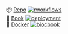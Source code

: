 <!-- badges: start -->
📦 [Repo](https://github.com/stefpeschel/myBook) [![rworkflows](https://img.shields.io/github/actions/workflow/status/stefpeschel/myBook/rworkflows.yml?label=Package%20check)](https://github.com/stefpeschel/myBook/actions/workflows/rworkflows.yml)   
📖 [Book](https://stefpeschel.github.io/myBook/devel) [![deployment](https://img.shields.io/github/actions/workflow/status/stefpeschel/myBook/pages/pages-build-deployment?label=Book%20deployment)](https://github.com/stefpeschel/myBook/actions/workflows/pages/pages-build-deployment)  
🐳 [Docker](https://github.com/stefpeschel/myBook/pkgs/container/myBook) [![biocbook](https://img.shields.io/github/actions/workflow/status/stefpeschel/myBook/biocbook.yml?label=Docker%20image)](https://github.com/stefpeschel/myBook/actions/workflows/biocbook.yml)  
<!-- badges: end -->
